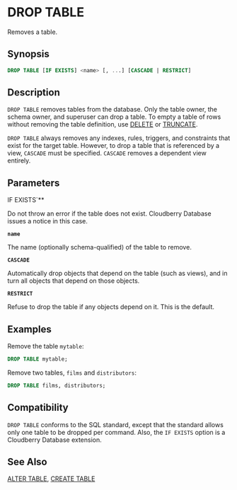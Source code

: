 # DROP TABLE

Removes a table.

## Synopsis

```sql
DROP TABLE [IF EXISTS] <name> [, ...] [CASCADE | RESTRICT]
```

## Description

`DROP TABLE` removes tables from the database. Only the table owner, the schema owner, and superuser can drop a table. To empty a table of rows without removing the table definition, use [DELETE](/docs/sql-statements/sql-stmt-delete.md) or [TRUNCATE](/docs/sql-statements/sql-stmt-truncate.md).

`DROP TABLE` always removes any indexes, rules, triggers, and constraints that exist for the target table. However, to drop a table that is referenced by a view, `CASCADE` must be specified. `CASCADE` removes a dependent view entirely.

## Parameters

IF EXISTS`**

Do not throw an error if the table does not exist. Cloudberry Database issues a notice in this case.

**`name`**

The name (optionally schema-qualified) of the table to remove.

**`CASCADE`**

Automatically drop objects that depend on the table (such as views), and in turn all objects that depend on those objects.

**`RESTRICT`**

Refuse to drop the table if any objects depend on it. This is the default.

## Examples

Remove the table `mytable`:

```sql
DROP TABLE mytable;
```

Remove two tables, `films` and `distributors`:

```sql
DROP TABLE films, distributors;
```

## Compatibility

`DROP TABLE` conforms to the SQL standard, except that the standard allows only one table to be dropped per command. Also, the `IF EXISTS` option is a Cloudberry Database extension.

## See Also

[ALTER TABLE](/docs/sql-statements/sql-stmt-alter-table.md), [CREATE TABLE](/docs/sql-statements/sql-stmt-create-table.md)



